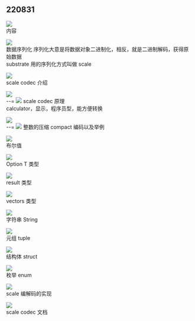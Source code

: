 ## 220831

![](./img/2022-08-31-15-03-46.png)  
内容

![](./img/2022-08-31-15-04-14.png)  
数据序列化
序列化大意是将数据对象二进制化，相反，就是二进制解码，获得原始数据  
substrate 用的序列化方式叫做 scale

![](./img/2022-08-31-15-07-05.png)  
scale codec 介绍

![](./img/2022-08-31-15-07-48.png)  
--=
![](./img/2022-08-31-15-09-58.png)
scale codec 原理  
calculator，显示，程序员型，能方便转换

![](./img/2022-08-31-15-12-38.png)  
--=
![](./img/2022-08-31-15-14-43.png)
整数的压缩 compact 编码以及举例

![](./img/2022-08-31-15-16-29.png)  
布尔值

![](./img/2022-08-31-15-16-59.png)  
Option T 类型

![](./img/2022-08-31-15-24-28.png)  
result 类型

![](./img/2022-08-31-15-24-46.png)  
vectors 类型

![](./img/2022-08-31-15-25-10.png)  
字符串 String

![](./img/2022-08-31-15-25-27.png)  
元组 tuple

![](./img/2022-08-31-15-25-39.png)  
结构体 struct

![](./img/2022-08-31-15-26-37.png)  
枚举 enum

![](./img/2022-08-31-15-27-17.png)  
scale 编解码的实现

![](./img/2022-08-31-15-27-53.png)  
scale codec 文档
